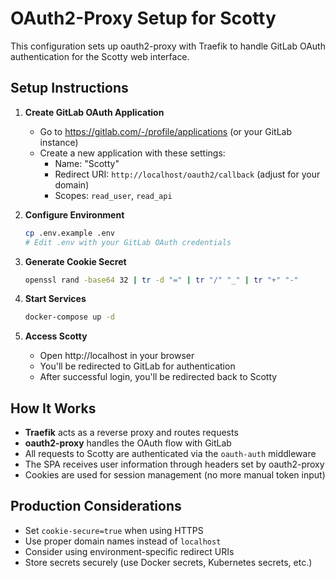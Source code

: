 # OAuth2-Proxy Setup for Scotty

This configuration sets up oauth2-proxy with Traefik to handle GitLab OAuth authentication for the Scotty web interface.

## Setup Instructions

1. **Create GitLab OAuth Application**
   - Go to https://gitlab.com/-/profile/applications (or your GitLab instance)
   - Create a new application with these settings:
     - Name: "Scotty"
     - Redirect URI: `http://localhost/oauth2/callback` (adjust for your domain)
     - Scopes: `read_user`, `read_api`

2. **Configure Environment**
   ```bash
   cp .env.example .env
   # Edit .env with your GitLab OAuth credentials
   ```

3. **Generate Cookie Secret**
   ```bash
   openssl rand -base64 32 | tr -d "=" | tr "/" "_" | tr "+" "-"
   ```

4. **Start Services**
   ```bash
   docker-compose up -d
   ```

5. **Access Scotty**
   - Open http://localhost in your browser
   - You'll be redirected to GitLab for authentication
   - After successful login, you'll be redirected back to Scotty

## How It Works

- **Traefik** acts as a reverse proxy and routes requests
- **oauth2-proxy** handles the OAuth flow with GitLab
- All requests to Scotty are authenticated via the `oauth-auth` middleware
- The SPA receives user information through headers set by oauth2-proxy
- Cookies are used for session management (no more manual token input)

## Production Considerations

- Set `cookie-secure=true` when using HTTPS
- Use proper domain names instead of `localhost`
- Consider using environment-specific redirect URIs
- Store secrets securely (use Docker secrets, Kubernetes secrets, etc.)